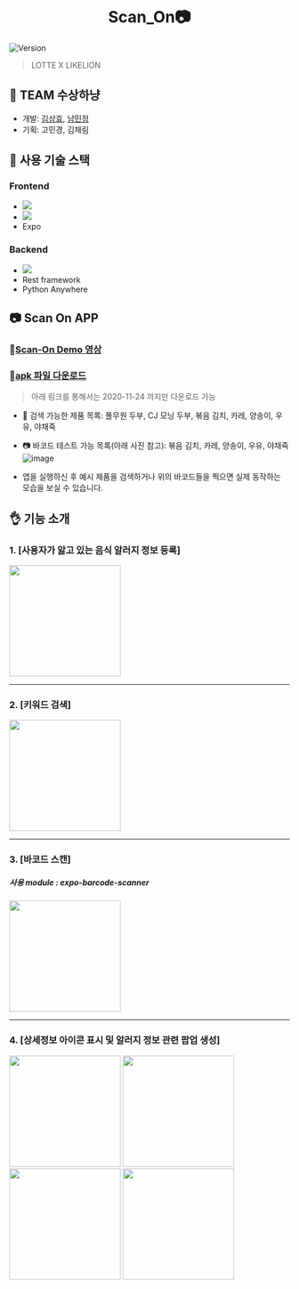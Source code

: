 <h1 align="center"> Scan_On📷 </h1>
<p>
  <img alt="Version" src="https://img.shields.io/badge/version-0.1.0-blue.svg?cacheSeconds=2592000" />
</p>

> LOTTE X LIKELION 

## 🦁 TEAM 수상하냥
- 개발: [김상효](https://github.com/SH0123), [남민정](https://github.com/RunaNam)
- 기획: 고민경, 김채림


## 🐶 사용 기술 스택
### Frontend
- <img src="https://img.shields.io/badge/react_native%20-%2320232a.svg?&style=for-the-badge&logo=react&logoColor=%2361DAFB"/>
- <img src="https://img.shields.io/badge/javascript%20-%23323330.svg?&style=for-the-badge&logo=javascript&logoColor=%23F7DF1E"/>
- Expo
### Backend
- <img src="https://img.shields.io/badge/django%20-%23092E20.svg?&style=for-the-badge&logo=django&logoColor=white"/>
- Rest framework
- Python Anywhere



## 📷 Scan On APP

### 🎥[Scan-On Demo 영상](https://youtu.be/bmheNd4CJQo)

### 📲[apk 파일 다운로드](https://expo.io/artifacts/d9200809-242f-4d70-b4d4-3061fda60f4a)

> 아래 링크를 통해서는 2020-11-24 까지만 다운로드 가능


- 🔎 검색 가능한 제품 목록: 풀무원 두부, CJ 모닝 두부, 볶음 김치, 카레, 양송이, 우유, 야채죽

- 📷 바코드 테스트 가능 목록(아래 사진 참고): 볶음 김치, 카레, 양송이, 우유, 야채죽
![image](https://user-images.githubusercontent.com/54093525/97104023-c2714800-16f3-11eb-80ea-24698243ee89.png)

- 앱을 실행하신 후 예시 제품을 검색하거나 위의 바코드들을 찍으면 실제 동작하는 모습을 보실 수 있습니다.


## 👌 기능 소개

### 1. [사용자가 앓고 있는 음식 알러지 정보 등록]


<img src= "https://user-images.githubusercontent.com/26588989/97098908-a9ea3900-16c5-11eb-9550-fc59e109da7e.jpg" width=200 >

---
### 2. [키워드 검색]


<img src= "https://user-images.githubusercontent.com/26588989/97098910-af478380-16c5-11eb-9ec4-b86c6f76b9df.jpg" width=200 >

---
### 3. [바코드 스캔]

##### 사용 module : expo-barcode-scanner

<img src= "https://user-images.githubusercontent.com/26588989/97098917-c4241700-16c5-11eb-88fb-d41522b3d78e.jpg" width=200 >


---

### 4. [상세정보 아이콘 표시 및 알러지 정보 관련 팝업 생성]

<div>
<img src= "https://user-images.githubusercontent.com/26588989/97098919-daca6e00-16c5-11eb-8752-caca73298d95.jpg" width=200 >
<img src= "https://user-images.githubusercontent.com/26588989/97098927-f2a1f200-16c5-11eb-81a0-f6756340ef00.jpg" width=200 >
<img src= "https://user-images.githubusercontent.com/26588989/97098922-e6b63000-16c5-11eb-85ce-770d385cd779.jpg" width=200 >
<img src= "https://user-images.githubusercontent.com/26588989/97098924-e9b12080-16c5-11eb-993f-4f2c4cc8a3b9.jpg" width=200 >
</div>








